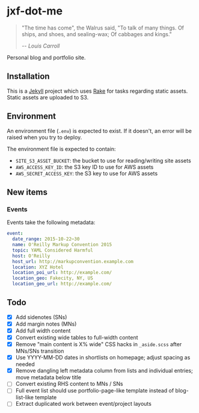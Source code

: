 # jxf-dot-me

> "The time has come", the Walrus said,
>   "To talk of many things.
> Of ships, and shoes, and sealing-wax;
>   Of cabbages and kings."
>
> -- _Louis Carroll_

Personal blog and portfolio site.

## Installation

This is a [Jekyll](http://jekyllrb.com) project which uses [Rake](https://github.com/ruby/rake)
for tasks regarding static assets. Static assets are uploaded to S3.

## Environment

An environment file (`.env`) is expected to exist. If it doesn't, an error will be raised when you try to deploy.

The environment file is expected to contain:

  * `SITE_S3_ASSET_BUCKET`: the bucket to use for reading/writing site assets
  * `AWS_ACCESS_KEY_ID`: the S3 key ID to use for AWS assets
  * `AWS_SECRET_ACCESS_KEY`: the S3 key to use for AWS assets

## New items

### Events

Events take the following metadata:

```yaml
event:
  date_range: 2015-10-22⋯30
  name: O'Reilly Markup Convention 2015
  topic: YAML Considered Harmful
  host: O'Reilly
  host_url: http://markupconvention.example.com
  location: XYZ Hotel
  location_poi_url: http://example.com/
  location_geo: Fakecity, NY, US
  location_geo_url: http://example.com/
```

## Todo

- [X] Add sidenotes (SNs)
- [X] Add margin notes (MNs)
- [X] Add full width content
- [X] Convert existing wide tables to full-width content
- [X] Remove "main content is X% wide" CSS hacks in `_aside.scss` after MNs/SNs transition
- [X] Use YYYY-MM-DD dates in shortlists on homepage; adjust spacing as needed
- [X] Remove dangling left metadata column from lists and individual entries; move metadata below title
- [ ] Convert existing RHS content to MNs / SNs
- [ ] Full event list should use portfolio-page-like template instead of blog-list-like template
- [ ] Extract duplicated work between event/project layouts
